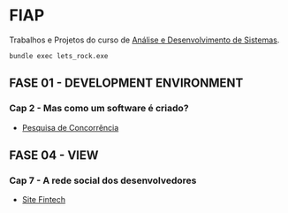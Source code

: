 # FIAP
Trabalhos e Projetos do curso de [Análise e Desenvolvimento de Sistemas](https://on.fiap.com.br/local/salavirtual/conteudo-digital.php).
```
bundle exec lets_rock.exe
```

## FASE 01 - DEVELOPMENT ENVIRONMENT  
	   	   	   
### Cap 2 - Mas como um software é criado?    
- [Pesquisa de Concorrência](https://github.com/jpedrosg/fiap/blob/main/Fase%2001/Cap%C3%ADtulo%2002/pesquisa_concorrencia_rm93813.docx)

## FASE 04 - VIEW
### Cap 7 - A rede social dos desenvolvedores 
- [Site Fintech](https://github.com/jpedrosg/fiap/blob/main/Fase%2001/Cap%C3%ADtulo%2002/pesquisa_concorrencia_rm93813.docx)
